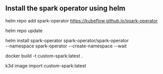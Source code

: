 ## Install the spark operator using helm

helm repo add spark-operator https://kubeflow.github.io/spark-operator

helm repo update

helm install spark-operator spark-operator/spark-operator \
    --namespace spark-operator --create-namespace --wait

docker build -t custom-spark:latest .

k3d image import custom-spark:latest